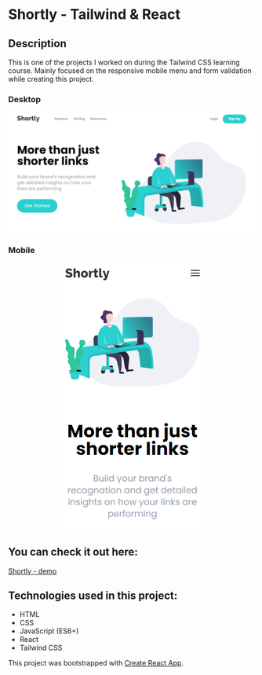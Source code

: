 # Shortly - Tailwind & React

## Description

This is one of the projects I worked on during the Tailwind CSS learning course. Mainly focused on the responsive mobile menu and form validation while creating this project.

### Desktop
![](https://github.com/saneckaA/shortly-website-react-tailwind/blob/main/src/images/shortly-desktop.PNG?raw=true)

### Mobile
<p align="center">
  <img src="https://github.com/saneckaA/shortly-website-react-tailwind/blob/main/src/images/shortly-mobile.PNG?raw=true" />
</p>

## You can check it out here:
[Shortly - demo](https://saneckaa.github.io/shortly-website-react-tailwind/)

## Technologies used in this project:
- HTML
- CSS
- JavaScript (ES6+)
- React
- Tailwind CSS

This project was bootstrapped with [Create React App](https://github.com/facebook/create-react-app).
